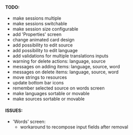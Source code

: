 #### TODO:

* make sessions multiple
* make sessions switchable
* make session size configurable
* add 'Properties' screen
* change animated card design
* add possibility to edit source
* add possibility to edit language
* add validations for multiple translations inputs
* warning for delete actions: language, source
* messages on adding items: language, source, word
* messages on delete items: language, source, word
* move strings to resources
* update bottom bar icons
* remember selected source on words screen
* make languages sortable or movable
* make sources sortable or movable

#### ISSUES:
* 'Words' screen:
  * workaround to recompose input fields after removal
